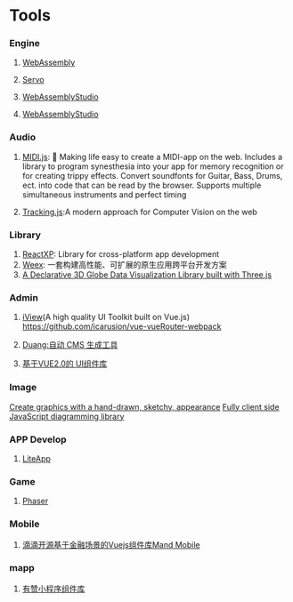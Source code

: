 Tools
========


### Engine

1. [WebAssembly](https://github.com/Hanks10100/wasm-examples/blob/master/how_to_code.md)

1. [Servo](https://github.com/servo/servo)

1. [WebAssemblyStudio](https://github.com/wasdk/WebAssemblyStudio)

1. [WebAssemblyStudio](https://webassembly.studio/)

### Audio

1. [MIDI.js](https://github.com/mudcube/MIDI.js): 🎹 Making life easy to create a MIDI-app on the web. Includes a library to program synesthesia into your app for memory recognition or for creating trippy effects. Convert soundfonts for Guitar, Bass, Drums, ect. into code that can be read by the browser. Supports multiple simultaneous instruments and perfect timing

1. [Tracking.js](https://github.com/eduardolundgren/tracking.js):A modern approach for Computer Vision on the web

### Library

1. [ReactXP](https://github.com/microsoft/reactxp): Library for cross-platform app development
1. [Weex](http://weex.apache.org/): 一套构建高性能、可扩展的原生应用跨平台开发方案
1. [A Declarative 3D Globe Data Visualization Library built with Three.js](https://github.com/syt123450/giojs)

### Admin

1. [iView](https://github.com/iview/iview)(A high quality UI Toolkit built on Vue.js)
  https://github.com/icarusion/vue-vueRouter-webpack
  
1. [Duang:自动 CMS 生成工具](https://github.com/eleme/duang)

1. [基于VUE2.0的 UI组件库](https://github.com/chuchur/kui-vue)

### Image

[Create graphics with a hand-drawn, sketchy, appearance](https://github.com/pshihn/rough)
[Fully client side JavaScript diagramming library](https://github.com/jgraph/mxgraph)

### APP Develop

1. [LiteApp](https://github.com/iqiyi/LiteApp)

### Game

1. [Phaser](https://github.com/photonstorm/phaser)

### Mobile

1. [滴滴开源基于金融场景的Vuejs组件库Mand Mobile](https://github.com/didi/mand-mobile)

### mapp

1. [有赞小程序组件库](https://github.com/youzan/vant)
